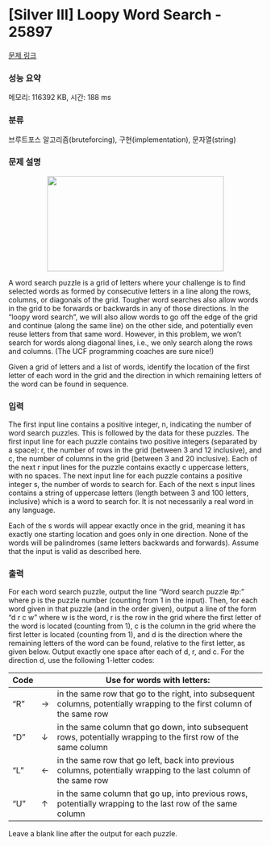 # [Silver III] Loopy Word Search - 25897 

[문제 링크](https://www.acmicpc.net/problem/25897) 

### 성능 요약

메모리: 116392 KB, 시간: 188 ms

### 분류

브루트포스 알고리즘(bruteforcing), 구현(implementation), 문자열(string)

### 문제 설명

<p style="text-align: center;"><img alt="" src="https://upload.acmicpc.net/151b4108-cb4b-4d87-ad53-2f90976571ad/-/preview/" style="width: 350px; height: 189px;"></p>

<p>A word search puzzle is a grid of letters where your challenge is to find selected words as formed by consecutive letters in a line along the rows, columns, or diagonals of the grid. Tougher word searches also allow words in the grid to be forwards or backwards in any of those directions. In the “loopy word search”, we will also allow words to go off the edge of the grid and continue (along the same line) on the other side, and potentially even reuse letters from that same word. However, in this problem, we won’t search for words along diagonal lines, i.e., we only search along the rows and columns. (The UCF programming coaches are sure nice!)</p>

<p>Given a grid of letters and a list of words, identify the location of the first letter of each word in the grid and the direction in which remaining letters of the word can be found in sequence.</p>

### 입력 

 <p>The first input line contains a positive integer, n, indicating the number of word search puzzles. This is followed by the data for these puzzles. The first input line for each puzzle contains two positive integers (separated by a space): r, the number of rows in the grid (between 3 and 12 inclusive), and c, the number of columns in the grid (between 3 and 20 inclusive). Each of the next r input lines for the puzzle contains exactly c uppercase letters, with no spaces. The next input line for each puzzle contains a positive integer s, the number of words to search for. Each of the next s input lines contains a string of uppercase letters (length between 3 and 100 letters, inclusive) which is a word to search for. It is not necessarily a real word in any language.</p>

<p>Each of the s words will appear exactly once in the grid, meaning it has exactly one starting location and goes only in one direction. None of the words will be palindromes (same letters backwards and forwards). Assume that the input is valid as described here.</p>

### 출력 

 <p>For each word search puzzle, output the line “Word search puzzle #p:” where p is the puzzle number (counting from 1 in the input). Then, for each word given in that puzzle (and in the order given), output a line of the form “d r c w” where w is the word, r is the row in the grid where the first letter of the word is located (counting from 1), c is the column in the grid where the first letter is located (counting from 1), and d is the direction where the remaining letters of the word can be found, relative to the first letter, as given below. Output exactly one space after each of d, r, and c. For the direction d, use the following 1-letter codes:</p>

<table class="table table-bordered">
	<thead>
		<tr>
			<th>Code</th>
			<th> </th>
			<th>Use for words with letters:</th>
		</tr>
	</thead>
	<tbody>
		<tr>
			<td>“R”</td>
			<td>→</td>
			<td>in the same row that go to the right, into subsequent columns, potentially wrapping to the first column of the same row</td>
		</tr>
		<tr>
			<td>“D”</td>
			<td>↓</td>
			<td>in the same column that go down, into subsequent rows, potentially wrapping to the first row of the same column</td>
		</tr>
		<tr>
			<td>“L”</td>
			<td>←</td>
			<td>in the same row that go left, back into previous columns, potentially wrapping to the last column of the same row</td>
		</tr>
		<tr>
			<td>“U”</td>
			<td>↑</td>
			<td>in the same column that go up, into previous rows, potentially wrapping to the last row of the same column</td>
		</tr>
	</tbody>
</table>

<p>Leave a blank line after the output for each puzzle.</p>

